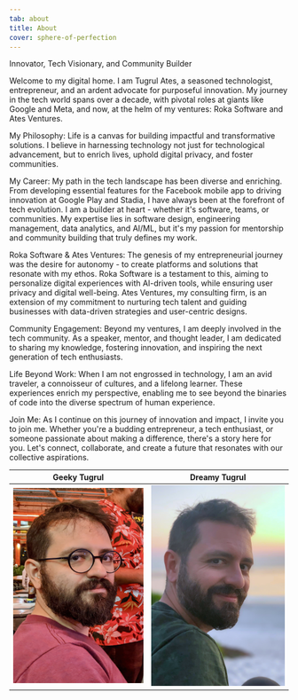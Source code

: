 ```yaml
---
tab: about
title: About
cover: sphere-of-perfection
---
```


Innovator, Tech Visionary, and Community Builder

Welcome to my digital home. I am Tugrul Ates, a seasoned technologist, entrepreneur, and an ardent advocate for purposeful innovation. My journey in the tech world spans over a decade, with pivotal roles at giants like Google and Meta, and now, at the helm of my ventures: Roka Software and Ates Ventures.

My Philosophy: Life is a canvas for building impactful and transformative solutions. I believe in harnessing technology not just for technological advancement, but to enrich lives, uphold digital privacy, and foster communities.

My Career: My path in the tech landscape has been diverse and enriching. From developing essential features for the Facebook mobile app to driving innovation at Google Play and Stadia, I have always been at the forefront of tech evolution. I am a builder at heart - whether it's software, teams, or communities. My expertise lies in software design, engineering management, data analytics, and AI/ML, but it's my passion for mentorship and community building that truly defines my work.

Roka Software & Ates Ventures: The genesis of my entrepreneurial journey was the desire for autonomy - to create platforms and solutions that resonate with my ethos. Roka Software is a testament to this, aiming to personalize digital experiences with AI-driven tools, while ensuring user privacy and digital well-being. Ates Ventures, my consulting firm, is an extension of my commitment to nurturing tech talent and guiding businesses with data-driven strategies and user-centric designs.

Community Engagement: Beyond my ventures, I am deeply involved in the tech community. As a speaker, mentor, and thought leader, I am dedicated to sharing my knowledge, fostering innovation, and inspiring the next generation of tech enthusiasts.

Life Beyond Work: When I am not engrossed in technology, I am an avid traveler, a connoisseur of cultures, and a lifelong learner. These experiences enrich my perspective, enabling me to see beyond the binaries of code into the diverse spectrum of human experience.

Join Me: As I continue on this journey of innovation and impact, I invite you to join me. Whether you're a budding entrepreneur, a tech enthusiast, or someone passionate about making a difference, there's a story here for you. Let's connect, collaborate, and create a future that resonates with our collective aspirations.

|   Geeky Tugrul    |   Dreamy Tugrul   |
| :---------------: | :---------------: |
| ![](./ankara.jpg) | ![](./carmel.jpg) |
